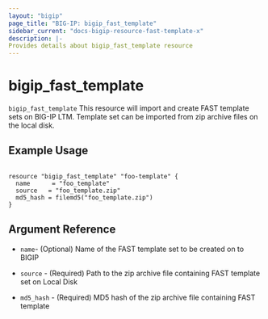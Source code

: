 ```yaml
---
layout: "bigip"
page_title: "BIG-IP: bigip_fast_template"
sidebar_current: "docs-bigip-resource-fast-template-x"
description: |-
Provides details about bigip_fast_template resource
---
```


# bigip_fast_template

`bigip_fast_template` This resource will import and create FAST template sets on BIG-IP LTM.
Template set can be imported from zip archive files on the local disk.


## Example Usage


```hcl

resource "bigip_fast_template" "foo-template" {
  name		= "foo_template"
  source   = "foo_template.zip"
  md5_hash = filemd5("foo_template.zip")
}

```      

## Argument Reference


* `name`- (Optional) Name of the FAST template set to be created on to BIGIP

* `source` - (Required) Path to the zip archive file containing FAST template set on Local Disk

* `md5_hash` - (Required) MD5 hash of the zip archive file containing FAST template
